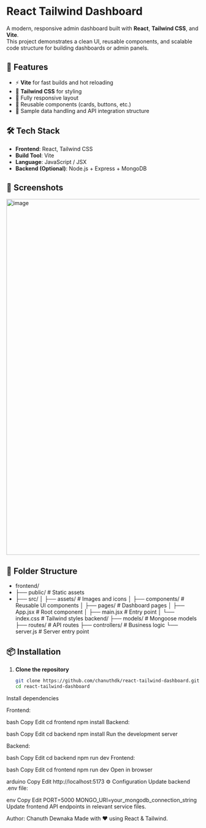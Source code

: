 # React Tailwind Dashboard

A modern, responsive admin dashboard built with **React**, **Tailwind CSS**, and **Vite**.  
This project demonstrates a clean UI, reusable components, and scalable code structure for building dashboards or admin panels.

## 🚀 Features

- ⚡ **Vite** for fast builds and hot reloading
- 🎨 **Tailwind CSS** for styling
- 📱 Fully responsive layout
- 🧩 Reusable components (cards, buttons, etc.)
- 🔄 Sample data handling and API integration structure

## 🛠 Tech Stack

- **Frontend**: React, Tailwind CSS
- **Build Tool**: Vite
- **Language**: JavaScript / JSX
- **Backend (Optional)**: Node.js + Express + MongoDB

## 📸 Screenshots
<img width="1915" height="927" alt="image" src="https://github.com/user-attachments/assets/5f73a348-07c5-4ed9-ab58-94442194cb0e" />


## 📂 Folder Structure

- frontend/
- ├── public/ # Static assets
- ├── src/
│ ├── assets/ # Images and icons
│ ├── components/ # Reusable UI components
│ ├── pages/ # Dashboard pages
│ ├── App.jsx # Root component
│ ├── main.jsx # Entry point
│ └── index.css # Tailwind styles
backend/
├── models/ # Mongoose models
├── routes/ # API routes
├── controllers/ # Business logic
└── server.js # Server entry point

## 📦 Installation

1. **Clone the repository**
   ```bash
   git clone https://github.com/chanuthdk/react-tailwind-dashboard.git
   cd react-tailwind-dashboard
Install dependencies

Frontend:

bash
Copy
Edit
cd frontend
npm install
Backend:

bash
Copy
Edit
cd backend
npm install
Run the development server

Backend:

bash
Copy
Edit
cd backend
npm run dev
Frontend:

bash
Copy
Edit
cd frontend
npm run dev
Open in browser

arduino
Copy
Edit
http://localhost:5173
⚙️ Configuration
Update backend .env file:

env
Copy
Edit
PORT=5000
MONGO_URI=your_mongodb_connection_string
Update frontend API endpoints in relevant service files.




Author: Chanuth Dewnaka
Made with ❤️ using React & Tailwind.
